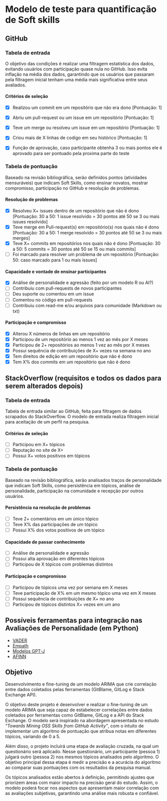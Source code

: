 # Modelo de teste para quantificação de Soft skills

## GitHub

### Tabela de entrada
O objetivo das condições é realizar uma filtragem estatística dos dados, evitando usuários com participação quase nula no GitHub. Isso evita inflação na média dos dados, garantindo que os usuários que passaram pela filtragem inicial tenham uma média mais significativa entre seus avaliados.

#### Critérios de seleção
- [X] Realizou um commit em um repositório que não era dono [Pontuação: 1]
- [X] Abriu um pull-request ou um issue em um repositório  [Pontuação: 1]
- [X] Teve um merge ou resolveu um issue em um repositório  [Pontuação: 1]
- [X] Criou mais de X linhas de codigo em seu histórico [Pontuação: 1]

- [X] Função de aprovação, caso participante obtenha 3 ou mais pontos ele é aprovado para ser pontuado pela proxima parte do teste

### Tabela de pontuação
Baseado na revisão bibliográfica, serão definidos pontos (atividades mensuráveis) que indicam Soft Skills, como ensinar novatos, mostrar compromisso, participação no GitHub e resolução de problemas.

#### Resolução de problemas
- [x] Resolveu X+ issues dentro de um repositório que não é dono  [Pontuação: 30 a 50: 1 issue resolvido = 30 pontos até 50 se 3 ou mais issues resolvido]
- [x] Teve merge em Pull-request(s) em repositório(s) nos quais não é dono [Pontuação: 30 a 50: 1 merge resolvido = 30 pontos até 50 se 3 ou mais merges]
- [x] Teve X+ commits em repositórios nos quais não é dono [Pontuação: 30 a 50: 5 commits = 30 pontos até 50 se 15 ou mais commits]
- [ ] Foi marcado para resolver um problema de um repositório [Pontuação: 50: caso marcado para 1 ou mais issues]

#### Capacidade e vontade de ensinar participantes
- [x] Análise de personalidade e agressão (feito por um modelo R ou AI?)
- [ ] Contribuiu com pull-requests de novos participantes
- [ ] Deu suporte ou comentou em um issue
- [ ] Comentou no código em pull-requests
- [ ] Contribuiu com read-me e/ou arquivos para comunidade (Markdown ou txt)

#### Participação e compromisso
- [x] Alterou X números de linhas em um repositório
- [x] Participou de um repositório ao menos 1 vez ao mês por X meses
- [x] Participou de 2+ repositórios ao menos 1 vez ao mês por X meses
- [x] Possui sequência de contribuições de X+ vezes na semana no ano
- [x] Tem direitos de edição em um repositório que não é dono
- [x] Tem X% dos commits em um repositório que não é dono

## StackOverflow   (requisitos e todos os dados para serem alterados depois)

### Tabela de entrada
Tabela de entrada similar ao GitHub, feita para filtragem de dados scrapados do StackOverflow. O modelo de entrada realiza filtragem inicial para aceitação de um perfil na pesquisa.

#### Critérios de seleção
- [ ] Participou em X+ tópicos
- [ ] Reputação no site de X+
- [ ] Possui X+ votos positivos em tópicos

### Tabela de pontuação
Baseado na revisão bibliográfica, serão analisados traços de personalidade que indicam Soft Skills, como persistência em tópicos, análise de personalidade, participação na comunidade e recepção por outros usuários.

#### Persistência na resolução de problemas
- [ ] Teve 2+ comentários em um único tópico
- [ ] Teve X% das participações de um tópico
- [ ] Possui X% dos votos positivos de um tópico

#### Capacidade de passar conhecimento
- [ ] Análise de personalidade e agressão
- [ ] Possui alta aprovação em diferentes tópicos
- [ ] Participou de X tópicos com problemas distintos

#### Participação e compromisso
- [ ] Participou de tópicos uma vez por semana em X meses
- [ ] Teve participação de X% em um mesmo tópico uma vez em X meses
- [ ] Possui sequência de contribuições de X+ no ano
- [ ] Participou de tópicos distintos X+ vezes em um ano

## Possíveis ferramentas para integração nas Avaliações de Personalidade (em Python)
- [VADER](https://github.com/cjhutto/vaderSentiment)
- [Empath](https://github.com/Ejhfast/empath-client)
- [Modelos GPT-J](https://github.com/EleutherAI/gpt-neo)
- [AFINN](https://github.com/fnielsen/afinn)

## Objetivo
Desenvolvimento e fine-tuning de um modelo ARIMA que crie correlação entre dados coletados pelas ferramentas (GitBlame, GitLog e Stack Exchange API).

O objetivo deste projeto é desenvolver e realizar o fine-tuning de um modelo ARIMA que seja capaz de estabelecer correlações entre dados coletados por ferramentas como GitBlame, GitLog e a API do Stack Exchange. O modelo será inspirado na abordagem apresentada no estudo *"Towards Mining OSS Skills from GitHub Activity"*, com o intuito de implementar um algoritmo de pontuação que atribua notas em diferentes tópicos, variando de 0 a 5.

Além disso, o projeto incluirá uma etapa de avaliação cruzada, na qual um questionário será aplicado. Nesse questionário, um participante (pessoa 1) julgará outro (pessoa 2) nos mesmos tópicos analisados pelo algoritmo. O objetivo principal dessa etapa é medir a precisão e a acurácia do algoritmo ao comparar suas pontuações com os resultados da pesquisa manual.

Os tópicos analisados estão abertos à definição, permitindo ajustes que priorizem áreas com maior impacto na precisão geral do estudo. Assim, o modelo poderá focar nos aspectos que apresentam maior correlação com as avaliações subjetivas, garantindo uma análise mais robusta e confiável.
